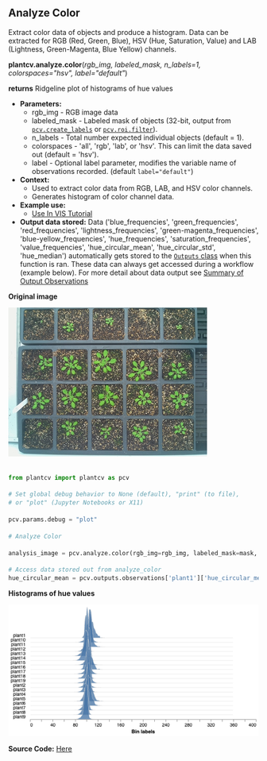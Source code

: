 ## Analyze Color

Extract color data of objects and produce a histogram. Data can be extracted for RGB (Red, Green, Blue),
HSV (Hue, Saturation, Value) and LAB (Lightness, Green-Magenta, Blue Yellow) channels.

**plantcv.analyze.color**(*rgb_img, labeled_mask, n_labels=1, colorspaces="hsv", label="default"*)

**returns** Ridgeline plot of histograms of hue values   

- **Parameters:**  
    - rgb_img - RGB image data
    - labeled_mask - Labeled mask of objects (32-bit, output from [`pcv.create_labels`](create_labels.md) or [`pcv.roi.filter`](roi_filter.md)).
    - n_labels - Total number expected individual objects (default = 1).
    - colorspaces - 'all', 'rgb', 'lab', or 'hsv'. This can limit the data saved out (default = 'hsv'). 
    - label - Optional label parameter, modifies the variable name of observations recorded. (default `label="default"`)
- **Context:**
    - Used to extract color data from RGB, LAB, and HSV color channels.
    - Generates histogram of color channel data. 
- **Example use:**
    - [Use In VIS Tutorial](tutorials/vis_tutorial.md)
- **Output data stored:**  Data ('blue_frequencies', 'green_frequencies', 'red_frequencies', 'lightness_frequencies', 'green-magenta_frequencies', 
    'blue-yellow_frequencies', 'hue_frequencies', 'saturation_frequencies', 'value_frequencies', 'hue_circular_mean', 'hue_circular_std', 'hue_median') 
    automatically gets stored to the [`Outputs` class](outputs.md) when this function is ran. 
    These data can always get accessed during a workflow (example below). For more detail about data output see [Summary of Output Observations](output_measurements.md#summary-of-output-observations)

**Original image**

![Screenshot](img/documentation_images/analyze_color/original_multi.jpg)

```python

from plantcv import plantcv as pcv

# Set global debug behavior to None (default), "print" (to file), 
# or "plot" (Jupyter Notebooks or X11)

pcv.params.debug = "plot"

# Analyze Color
    
analysis_image = pcv.analyze.color(rgb_img=rgb_img, labeled_mask=mask, n_labels=1, colorspaces='hsv', label="plant")

# Access data stored out from analyze_color
hue_circular_mean = pcv.outputs.observations['plant1']['hue_circular_mean']['value']

```

**Histograms of hue values**

![Screenshot](img/documentation_images/analyze_color/hue_histograms.png)

**Source Code:** [Here](https://github.com/danforthcenter/plantcv/blob/main/plantcv/plantcv/analyze/color.py)
